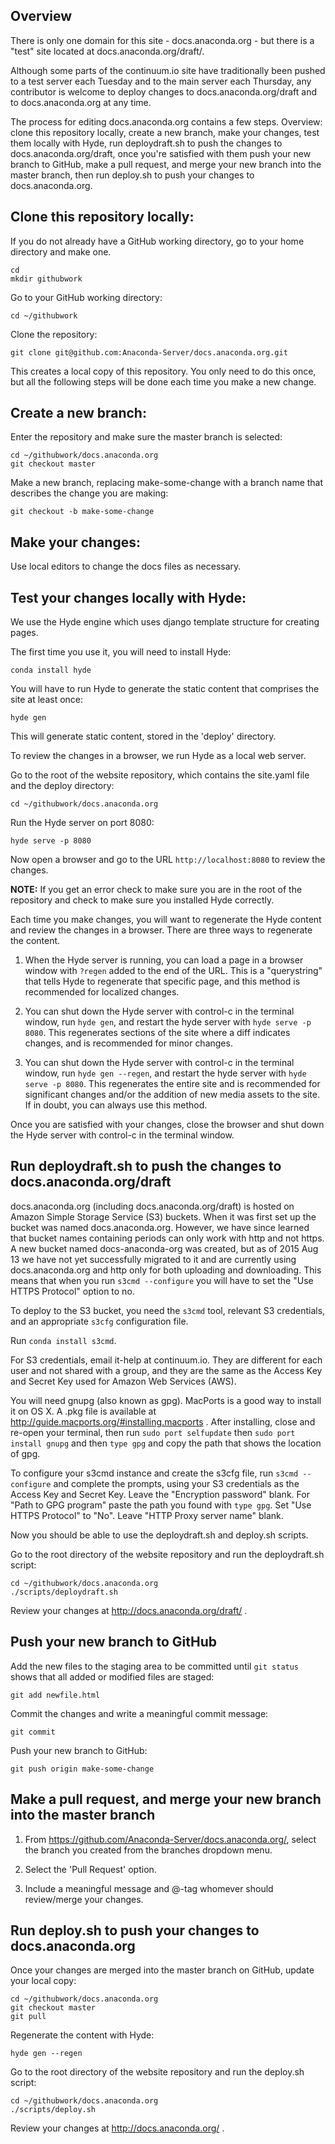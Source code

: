 ## Overview

There is only one domain for this site - docs.anaconda.org - but there is a "test" site located at docs.anaconda.org/draft/.

Although some parts of the continuum.io site have traditionally been pushed to a test server each Tuesday and to the main server each Thursday, any contributor is welcome to deploy changes to docs.anaconda.org/draft and to docs.anaconda.org at any time.

The process for editing docs.anaconda.org contains a few steps. Overview: clone this repository locally, create a new branch, make your changes, test them locally with Hyde, run deploydraft.sh to push the changes to docs.anaconda.org/draft, once you're satisfied with them push your new branch to GitHub, make a pull request, and merge your new branch into the master branch, then run deploy.sh to push your changes to docs.anaconda.org.

## Clone this repository locally:

If you do not already have a GitHub working directory, go to your home directory and make one.

```
cd
mkdir githubwork
```

Go to your GitHub working directory:

``cd ~/githubwork``

Clone the repository:

``git clone git@github.com:Anaconda-Server/docs.anaconda.org.git``

This creates a local copy of this repository. You only need to do this once, but all the following steps will be done each time you make a new change.

## Create a new branch:

Enter the repository and make sure the master branch is selected:

```
cd ~/githubwork/docs.anaconda.org
git checkout master
```

Make a new branch, replacing make-some-change with a branch name that describes the change you are making:

``git checkout -b make-some-change``

## Make your changes:

Use local editors to change the docs files as necessary.

## Test your changes locally with Hyde:

We use the Hyde engine which uses django template structure for creating pages.

The first time you use it, you will need to install Hyde:

``conda install hyde``

You will have to run Hyde to generate the static content that comprises the site at least once:

``hyde gen``

This will generate static content, stored in the 'deploy' directory.

To review the changes in a browser, we run Hyde as a local web server.

Go to the root of the website repository, which contains the site.yaml file and the deploy directory:

``cd ~/githubwork/docs.anaconda.org``

Run the Hyde server on port 8080:

``hyde serve -p 8080``

Now open a browser and go to the URL ``http://localhost:8080`` to review the changes.

**NOTE:** If you get an error check to make sure you are in the root of the repository and check to make sure you installed Hyde correctly.

Each time you make changes, you will want to regenerate the Hyde content and review the changes in a browser. There are three ways to regenerate the content.

1) When the Hyde server is running, you can load a page in a browser window with ``?regen`` added to the end of the URL. This is a "querystring" that tells Hyde to regenerate that specific page, and this method is recommended for localized changes.

2) You can shut down the Hyde server with control-c in the terminal window, run ``hyde gen``, and restart the hyde server with ``hyde serve -p 8080``. This regenerates sections of the site where a diff indicates changes, and is recommended for minor changes.

3) You can shut down the Hyde server with control-c in the terminal window, run ``hyde gen --regen``, and restart the hyde server with ``hyde serve -p 8080``. This regenerates the entire site and is recommended for significant changes and/or the addition of new media assets to the site. If in doubt, you can always use this method.

Once you are satisfied with your changes, close the browser and shut down the Hyde server with control-c in the terminal window.

## Run deploydraft.sh to push the changes to docs.anaconda.org/draft

docs.anaconda.org (including docs.anaconda.org/draft) is hosted on Amazon Simple Storage Service (S3) buckets. When it was first set up the bucket was named docs.anaconda.org. However, we have since learned that bucket names containing periods can only work with http and not https. A new bucket named docs-anaconda-org was created, but as of 2015 Aug 13 we have not yet successfully migrated to it and are currently using docs.anaconda.org and http only for both uploading and downloading. This means that when you run ``s3cmd --configure`` you will have to set the "Use HTTPS Protocol" option to no.

To deploy to the S3 bucket, you need the `s3cmd` tool, relevant S3 credentials, and an appropriate `s3cfg` configuration file.

Run ``conda install s3cmd``.

For S3 credentials, email it-help at continuum.io. They are different for each user and not shared with a group, and they are the same as the Access Key and Secret Key used for Amazon Web Services (AWS).

You will need gnupg (also known as gpg). MacPorts is a good way to install it on OS X. A .pkg file is available at http://guide.macports.org/#installing.macports . After installing, close and re-open your terminal, then run ``sudo port selfupdate`` then ``sudo port install gnupg`` and then ``type gpg`` and copy the path that shows the location of gpg.

To configure your s3cmd instance and create the s3cfg file, run ``s3cmd --configure`` and complete the prompts, using your S3 credentials as the Access Key and Secret Key. Leave the "Encryption password" blank. For "Path to GPG program" paste the path you found with ``type gpg``. Set "Use HTTPS Protocol" to "No". Leave "HTTP Proxy server name" blank.

Now you should be able to use the deploydraft.sh and deploy.sh scripts.

Go to the root directory of the website repository and run the deploydraft.sh script:

```
cd ~/githubwork/docs.anaconda.org
./scripts/deploydraft.sh
```

Review your changes at http://docs.anaconda.org/draft/ .

## Push your new branch to GitHub

Add the new files to the staging area to be committed until ``git status`` shows that all added or modified files are staged:

``git add newfile.html``

Commit the changes and write a meaningful commit message:

``git commit``

Push your new branch to GitHub:

``git push origin make-some-change``

## Make a pull request, and merge your new branch into the master branch

1) From https://github.com/Anaconda-Server/docs.anaconda.org/, select the branch you created from the branches dropdown menu.

2) Select the 'Pull Request' option.

3) Include a meaningful message and @-tag whomever should review/merge your changes.

## Run deploy.sh to push your changes to docs.anaconda.org

Once your changes are merged into the master branch on GitHub, update your local copy:

```
cd ~/githubwork/docs.anaconda.org
git checkout master
git pull
```

Regenerate the content with Hyde:

``hyde gen --regen``

Go to the root directory of the website repository and run the deploy.sh script:

```
cd ~/githubwork/docs.anaconda.org
./scripts/deploy.sh
```

Review your changes at http://docs.anaconda.org/ .
